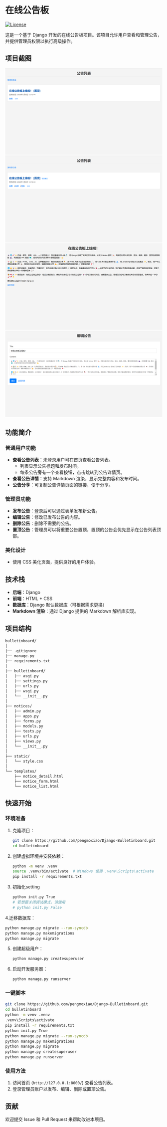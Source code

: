 # 在线公告板

[![License](https://img.shields.io/badge/License-MIT-blue.svg)](LICENSE)

这是一个基于 Django 开发的在线公告板项目。该项目允许用户查看和管理公告，并提供管理员权限以执行高级操作。

## 项目截图

![首页](screenshots/4.png)
![管理员首页](screenshots/1.png)
![公告详情](screenshots/2.png)
![发布公告](screenshots/3.png)

## 功能简介

### 普通用户功能

- **查看公告列表**：未登录用户可在首页查看公告列表。
  - 列表显示公告标题和发布时间。
  - 每条公告旁有一个查看按钮，点击跳转到公告详情页。
- **查看公告详情**：支持 Markdown 渲染，显示完整内容和发布时间。
- **公告分享**：可复制公告详情页面的链接，便于分享。

### 管理员功能

- **发布公告**：登录后可以通过表单发布新公告。
- **编辑公告**：修改已发布公告的内容。
- **删除公告**：删除不需要的公告。
- **置顶公告**：管理员可以将重要公告置顶，置顶的公告会优先显示在公告列表顶部。

### 美化设计

- 使用 CSS 美化页面，提供良好的用户体验。

## 技术栈

- **后端**：Django
- **前端**：HTML + CSS
- **数据库**：Django 默认数据库（可根据需求更换）
- **Markdown 渲染**：通过 Django 提供的 Markdown 解析库实现。

## 项目结构

```
bulletinboard/
│
├── .gitignore
├── manage.py
├── requirements.txt
│
├── bulletinboard/
│   ├── asgi.py
│   ├── settings.py
│   ├── urls.py
│   ├── wsgi.py
│   └── __init__.py
│
├── notices/
│   ├── admin.py
│   ├── apps.py
│   ├── forms.py
│   ├── models.py
│   ├── tests.py
│   ├── urls.py
│   ├── views.py
│   └── __init__.py
│
├── static/
│   └── style.css
│
└── templates/
    ├── notice_detail.html
    ├── notice_form.html
    └── notice_list.html
```

## 快速开始

### 环境准备

1. 克隆项目：

   ```bash
   git clone https://github.com/pengmoxiao/Django-Bulletinboard.git
   cd bulletinboard
   ```
2. 创建虚拟环境并安装依赖：

   ```bash
   python -m venv .venv
   source .venv/bin/activate  # Windows 使用 .venv\Scripts\activate
   pip install -r requirements.txt
   ```
3. 初始化setting

   ```bash
   python init.py True
   # 若想要关闭调试模式，请使用
   # python init.py False
   ```
4.迁移数据库：

   ```bash
   python manage.py migrate --run-syncdb
   python manage.py makemigrations
   python manage.py migrate
   ```

5. 创建超级用户：

   ```bash
   python manage.py createsuperuser
   ```
6. 启动开发服务器：

   ```bash
   python manage.py runserver
   ```

### 一键脚本
```bash
git clone https://github.com/pengmoxiao/Django-Bulletinboard.git
cd bulletinboard
python -m venv .venv
.venv\Scripts\activate
pip install -r requirements.txt
python init.py True
python manage.py migrate --run-syncdb
python manage.py makemigrations
python manage.py migrate
python manage.py createsuperuser
python manage.py runserver
```

### 使用方法

1. 访问首页 (`http://127.0.0.1:8000/`) 查看公告列表。
2. 登录管理员账户以发布、编辑、删除或置顶公告。

## 贡献

欢迎提交 Issue 和 Pull Request 来帮助改进本项目。
